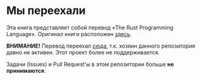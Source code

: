 # Мы переехали

Эта книга представляет собой перевод «The Rust Programming Language». Оригинал
книги расположен [здесь][original].

**ВНИМАНИЕ!** Перевод переехал [сюда](https://github.com/ruRust/rust_book_ru), т.к. хозяин данного репозитория давно не активен. Этот проект более не поддерживается.

Задачи (Issues) и Pull Request'ы в этом репозитории больше **не принимаются**.

[original]: https://doc.rust-lang.org/book
